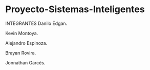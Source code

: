 # Proyecto-Sistemas-Inteligentes

INTEGRANTES
Danilo Edgan.

Kevin Montoya.

Alejandro Espinoza.

Brayan Rovira.

Jonnathan Garcés.

